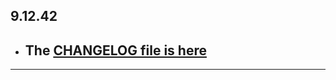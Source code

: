 ## 9.12.42

- ## The [CHANGELOG file is here](https://flutter-sound.canardoux.xyz/changelog.html)

-----------------------------------------------------------------------------------------------------------------------------------
